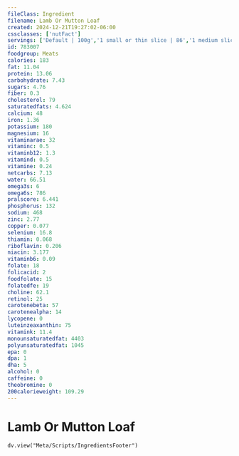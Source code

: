 ```yaml
---
fileClass: Ingredient
filename: Lamb Or Mutton Loaf
created: 2024-12-21T19:27:02-06:00
cssclasses: ['nutFact']
servings: ['Default | 100g','1 small or thin slice | 86','1 medium slice | 108','1 large slice | 144','1 cup | 140']
id: 783007
foodgroup: Meats
calories: 183
fat: 11.04
protein: 13.06
carbohydrate: 7.43
sugars: 4.76
fiber: 0.3
cholesterol: 79
saturatedfats: 4.624
calcium: 48
iron: 1.36
potassium: 180
magnesium: 16
vitaminarae: 32
vitaminc: 0.5
vitaminb12: 1.3
vitamind: 0.5
vitamine: 0.24
netcarbs: 7.13
water: 66.51
omega3s: 6
omega6s: 786
pralscore: 6.441
phosphorus: 132
sodium: 468
zinc: 2.77
copper: 0.077
selenium: 16.8
thiamin: 0.068
riboflavin: 0.206
niacin: 3.177
vitaminb6: 0.09
folate: 18
folicacid: 2
foodfolate: 15
folatedfe: 19
choline: 62.1
retinol: 25
carotenebeta: 57
carotenealpha: 14
lycopene: 0
luteinzeaxanthin: 75
vitamink: 11.4
monounsaturatedfat: 4403
polyunsaturatedfat: 1045
epa: 0
dpa: 1
dha: 5
alcohol: 0
caffeine: 0
theobromine: 0
200calorieweight: 109.29
---
```


# Lamb Or Mutton Loaf

```dataviewjs
dv.view("Meta/Scripts/IngredientsFooter")
```